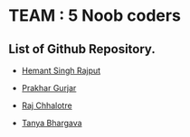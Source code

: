# TEAM : 5 Noob coders

## List of Github Repository.

* [Hemant Singh Rajput](https://github.com/hemantsinghrajput/satpura.github.io)

* [Prakhar Gurjar](https://github.com/prakhar-man/empty)

* [Raj Chhalotre](https://github.com/Raj-Gurjar/project00)

* [Tanya Bhargava](https://github.com/tanya-bharagava1/noob-cc-tanya-project)
